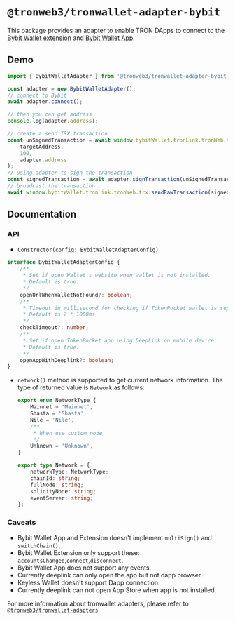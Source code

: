 # `@tronweb3/tronwallet-adapter-bybit`

This package provides an adapter to enable TRON DApps to connect to the [Bybit Wallet extension](https://chromewebstore.google.com/detail/bybit-wallet/pdliaogehgdbhbnmkklieghmmjkpigpa) and [Bybit Wallet App](https://www.bybit.com/en/web3/home).

## Demo

```typescript
import { BybitWalletAdapter } from '@tronweb3/tronwallet-adapter-bybit';

const adapter = new BybitWalletAdapter();
// connect to Bybit
await adapter.connect();

// then you can get address
console.log(adapter.address);

// create a send TRX transaction
const unSignedTransaction = await window.bybitWallet.tronLink.tronWeb.transactionBuilder.sendTrx(
    targetAddress,
    100,
    adapter.address
);
// using adapter to sign the transaction
const signedTransaction = await adapter.signTransaction(unSignedTransaction);
// broadcast the transaction
await window.bybitWallet.tronLink.tronWeb.trx.sendRawTransaction(signedTransaction);
```

## Documentation

### API

-   `Constructor(config: BybitWalletAdapterConfig)`

```typescript
interface BybitWalletAdapterConfig {
    /**
     * Set if open Wallet's website when wallet is not installed.
     * Default is true.
     */
    openUrlWhenWalletNotFound?: boolean;
    /**
     * Timeout in millisecond for checking if TokenPocket wallet is supported.
     * Default is 2 * 1000ms
     */
    checkTimeout?: number;
    /**
     * Set if open TokenPocket app using DeepLink on mobile device.
     * Default is true.
     */
    openAppWithDeeplink?: boolean;
}
```

-   `network()` method is supported to get current network information. The type of returned value is `Network` as follows:

    ```typescript
    export enum NetworkType {
        Mainnet = 'Mainnet',
        Shasta = 'Shasta',
        Nile = 'Nile',
        /**
         * When use custom node
         */
        Unknown = 'Unknown',
    }

    export type Network = {
        networkType: NetworkType;
        chainId: string;
        fullNode: string;
        solidityNode: string;
        eventServer: string;
    };
    ```

### Caveats

-   Bybit Wallet App and Extension doesn't implement `multiSign()` and `switchChain()`.
-   Bybit Wallet Extension only support these: `accountsChanged`,`connect`,`disconnect`.
-   Bybit Wallet App does not support any events.
-   Currently deeplink can only open the app but not dapp browser.
-   Keyless Wallet doesn't support Dapp connection.
-   Currently deeplink can not open App Store when app is not installed. 

For more information about tronwallet adapters, please refer to [`@tronweb3/tronwallet-adapters`](https://github.com/web3-geek/tronwallet-adapter/tree/main/packages/adapters/adapters)
